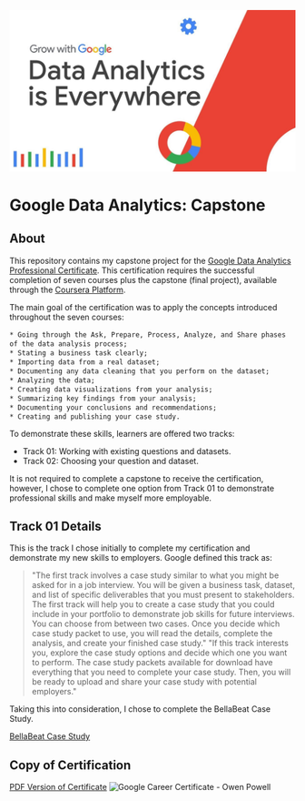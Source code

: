 ![Grow With Google: Data Analytics](https://github.com/powellot/GoogleCareerCertificate/blob/main/Resources/GrowWithGoogle.jpg)

# Google Data Analytics: Capstone
## About
This repository contains my capstone project for the [Google Data Analytics Professional Certificate](https://grow.google/certificates/data-analytics/#?modal_active=none). This certification requires the successful completion of seven courses plus the capstone (final project), available through the [Coursera Platform](https://www.coursera.org/).

The main goal of the certification was to apply the concepts introduced throughout the seven courses:

    * Going through the Ask, Prepare, Process, Analyze, and Share phases of the data analysis process;
    * Stating a business task clearly;
    * Importing data from a real dataset;
    * Documenting any data cleaning that you perform on the dataset;
    * Analyzing the data;
    * Creating data visualizations from your analysis;
    * Summarizing key findings from your analysis;
    * Documenting your conclusions and recommendations;
    * Creating and publishing your case study.

To demonstrate these skills, learners are offered two tracks:

* Track 01: Working with existing questions and datasets.
* Track 02: Choosing your question and dataset.

It is not required to complete a capstone to receive the certification, however, I chose to complete one option from Track 01 to demonstrate professional skills and make myself more employable.

## Track 01 Details
This is the track I chose initially to complete my certification and demonstrate my new skills to employers. Google defined this track as:

> "The first track involves a case study similar to what you might be asked for in a job interview. You will be given a business task, dataset, and list of specific deliverables that you must present to stakeholders. The first track will help you to create a case study that you could include in your portfolio to demonstrate job skills for future interviews. You can choose from between two cases. Once you decide which case study packet to use, you will read the details, complete the analysis, and create your finished case study."
> "If this track interests you, explore the case study options and decide which one you want to perform. The case study packets available for download have everything that you need to complete your case study. Then, you will be ready to upload and share your case study with potential employers."

Taking this into consideration, I chose to complete the BellaBeat Case Study.

[BellaBeat Case Study](https://github.com/powellot/GoogleCareerCertificate)

## Copy of Certification
[PDF Version of Certificate](https://coursera.org/share/20480cf95f6013c8bbfbbcda1f836789)
![Google Career Certificate - Owen Powell](https://github.com/powellot/GoogleCareerCertificate/blob/main/Resources/Certifcate.PNG)
